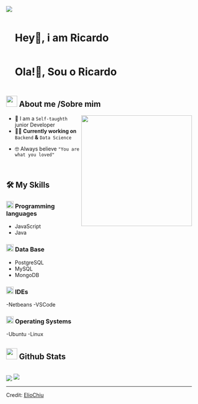 <!--horizontal divider(gradiant)-->
<img src="https://user-images.githubusercontent.com/73097560/115834477-dbab4500-a447-11eb-908a-139a6edaec5c.gif">

<!--h1 without bottom border-->

<div id="user-content-toc">
  <ul align="left">
    <summary><h1 style="display: inline-block">Hey👋, i am Ricardo</h1></summary>
    <summary><h1 style="display: inline-block">Ola!👋, Sou o Ricardo</h1></summary>
  </ul>
</div>


<!--About Me-->

## <picture><img src = "https://github.com/7oSkaaa/7oSkaaa/blob/main/Images/about_me.gif?raw=true" width = 30px></picture> About me /Sobre mim

<picture> <img align="right" src="https://giphy.com/gifs/richard-ayoade-it-crowd-maurice-moss-dbtDDSvWErdf2" width = 300px></picture>

- :school: I am a `Self-taughth` junior Developer 
- :technologist: **Currently working on** `Backend` **&** `Data Science`
<!-- - :boom: You can visit [MY WEBSITE](https://eliochiu.github.io) for some frontend knowledge-->
<!--:email: Feel free to **reach me out** [![Send me Email](https://img.shields.io/static/v1?label=email&amp;message=ElioChiu&amp;color=EA4335&amp;style=flat-square)](mailto:eliochiu2@gmail.com)-->
- :nerd_face: Always believe `"You are what you loved"`

<br>

## 🛠️ My Skills

### <picture> <img src = "https://github.com/7oSkaaa/7oSkaaa/blob/main/Images/Programming_Languages.gif?raw=true" width = 20px>  </picture> Programming languages
- JavaScript
- Java


### <picture> <img src = "https://github.com/7oSkaaa/7oSkaaa/blob/main/Images/CP_PS.gif?raw=true" width = 20px>  </picture> Data Base
- PostgreSQL
- MySQL
- MongoDB

### <picture> <img src = "https://github.com/7oSkaaa/7oSkaaa/blob/main/Images/IDEs.gif?raw=true" width = 20px>  </picture> IDEs
-Netbeans
-VSCode

### <picture> <img src = "https://github.com/7oSkaaa/7oSkaaa/blob/main/Images/OS.gif?raw=true" width = 20px>  </picture> Operating Systems
-Ubuntu
-Linux
<br>

## <picture> <img src = "https://github.com/7oSkaaa/7oSkaaa/blob/main/Images/Statistics.gif?raw=true" width = 30px>  </picture> Github Stats

<br>
<img  align="center"  src="https://github-readme-stats.anuraghazra1.vercel.app/api/top-langs/?username=ragevoid&theme=dark&hide_border=false&no-bg=true&no-frame=true&langs_count=7"/>


<!--horizontal divider(gradiant)-->
<img src="https://user-images.githubusercontent.com/73097560/115834477-dbab4500-a447-11eb-908a-139a6edaec5c.gif">

-----------

Credit: [ElioChiu](https://github.com/ElioChiu)
